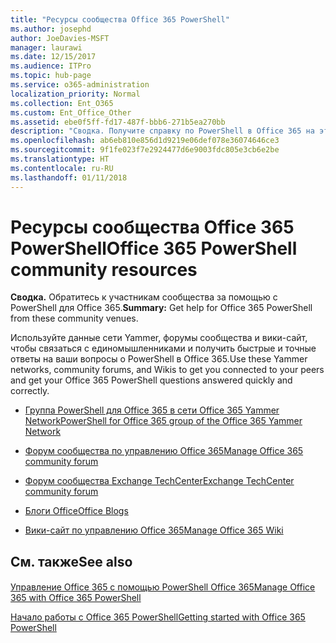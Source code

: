 ```yaml
---
title: "Ресурсы сообщества Office 365 PowerShell"
ms.author: josephd
author: JoeDavies-MSFT
manager: laurawi
ms.date: 12/15/2017
ms.audience: ITPro
ms.topic: hub-page
ms.service: o365-administration
localization_priority: Normal
ms.collection: Ent_O365
ms.custom: Ent_Office_Other
ms.assetid: ebe0f5ff-fd17-487f-bbb6-271b5ea270bb
description: "Сводка. Получите справку по PowerShell в Office 365 на этих площадках сообщества."
ms.openlocfilehash: ab6eb810e856d1d9219e06def078e36074646ce3
ms.sourcegitcommit: 9f1fe023f7e2924477d6e9003fdc805e3cb6e2be
ms.translationtype: HT
ms.contentlocale: ru-RU
ms.lasthandoff: 01/11/2018
---
```

# <a name="office-365-powershell-community-resources"></a><span data-ttu-id="c484f-103">Ресурсы сообщества Office 365 PowerShell</span><span class="sxs-lookup"><span data-stu-id="c484f-103">Office 365 PowerShell community resources</span></span>

 <span data-ttu-id="c484f-104">**Сводка.** Обратитесь к участникам сообщества за помощью с PowerShell для Office 365.</span><span class="sxs-lookup"><span data-stu-id="c484f-104">**Summary:** Get help for Office 365 PowerShell from these community venues.</span></span>
  
<span data-ttu-id="c484f-105">Используйте данные сети Yammer, форумы сообщества и вики-сайт, чтобы связаться с единомышленниками и получить быстрые и точные ответы на ваши вопросы о PowerShell в Office 365.</span><span class="sxs-lookup"><span data-stu-id="c484f-105">Use these Yammer networks, community forums, and Wikis to get you connected to your peers and get your Office 365 PowerShell questions answered quickly and correctly.</span></span> 
  
- [<span data-ttu-id="c484f-106">Группа PowerShell для Office 365 в сети Office 365 Yammer Network</span><span class="sxs-lookup"><span data-stu-id="c484f-106">PowerShell for Office 365 group of the Office 365 Yammer Network</span></span>](https://www.yammer.com/itpronetwork/#/threads/inGroup?type=in_group&amp;feedId=4632269)
    
- <span data-ttu-id="c484f-107">[Форум сообщества по управлению Office 365](https://community.office365.com/ru-RU/f/148.aspx)</span><span class="sxs-lookup"><span data-stu-id="c484f-107">[Manage Office 365 community forum](https://community.office365.com/ru-RU/f/148.aspx)</span></span>
    
- [<span data-ttu-id="c484f-108">Форум сообщества Exchange TechCenter</span><span class="sxs-lookup"><span data-stu-id="c484f-108">Exchange TechCenter community forum</span></span>](https://social.technet.microsoft.com/Forums/exchange/en-US/home?forum=exchangesvrgeneral)
    
- <span data-ttu-id="c484f-109">[Блоги Office](https://blogs.office.com/)</span><span class="sxs-lookup"><span data-stu-id="c484f-109">[Office Blogs](https://blogs.office.com/)</span></span>
    
- <span data-ttu-id="c484f-110">[Вики-сайт по управлению Office 365](https://community.office365.com/ru-RU/w/manage/default.aspx)</span><span class="sxs-lookup"><span data-stu-id="c484f-110">[Manage Office 365 Wiki](https://community.office365.com/ru-RU/w/manage/default.aspx)</span></span>
    
## <a name="see-also"></a><span data-ttu-id="c484f-111">См. также</span><span class="sxs-lookup"><span data-stu-id="c484f-111">See also</span></span>

#### 

[<span data-ttu-id="c484f-112">Управление Office 365 с помощью PowerShell Office 365</span><span class="sxs-lookup"><span data-stu-id="c484f-112">Manage Office 365 with Office 365 PowerShell</span></span>](manage-office-365-with-office-365-powershell.md)
  
[<span data-ttu-id="c484f-113">Начало работы с Office 365 PowerShell</span><span class="sxs-lookup"><span data-stu-id="c484f-113">Getting started with Office 365 PowerShell</span></span>](getting-started-with-office-365-powershell.md)

